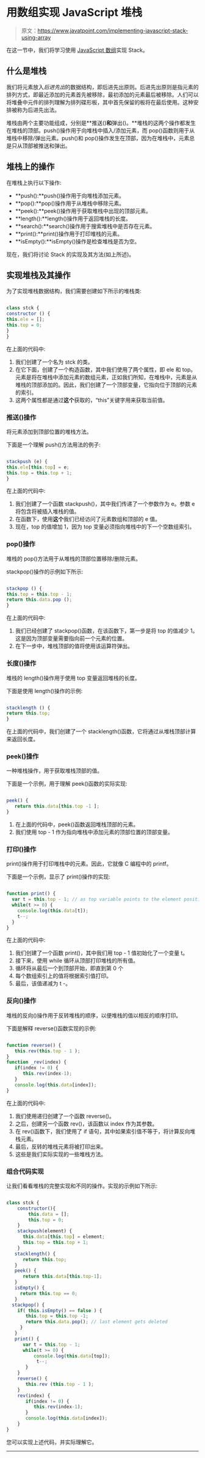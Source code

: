 # 用数组实现 JavaScript 堆栈

> 原文：<https://www.javatpoint.com/implementing-javascript-stack-using-array>

在这一节中，我们将学习使用 [JavaScript 数组](https://www.javatpoint.com/javascript-array)实现 Stack。

## 什么是堆栈

我们将元素放入*后进先出*的数据结构，即后进先出原则。后进先出原则是指元素的排列方式，即最近添加的元素首先被移除，最初添加的元素最后被移除。人们可以将堆叠中元件的排列理解为排列碟形板，其中首先保留的板将在最后使用。这种安排被称为后进先出法。

堆栈由两个主要功能组成，分别是**推送()**和**弹出()。**堆栈的这两个操作都发生在堆栈的顶部。push()操作用于向堆栈中插入/添加元素，而 pop()函数则用于从堆栈中移除/弹出元素。push()和 pop()操作发生在顶部，因为在堆栈中，元素总是只从顶部被推送和弹出。

## 堆栈上的操作

在堆栈上执行以下操作:

*   **push():**push()操作用于向堆栈添加元素。
*   **pop():**pop()操作用于从堆栈中移除元素。
*   **peek():**peek()操作用于获取堆栈中出现的顶部元素。
*   **length():**length()操作用于返回堆栈的长度。
*   **search():**search()操作用于搜索堆栈中是否存在元素。
*   **print():**print()操作用于打印堆栈的元素。
*   **isEmpty():**isEmpty()操作是检查堆栈是否为空。

现在，我们将讨论 Stack 的实现及其方法(如上所述)。

## 实现堆栈及其操作

为了实现堆栈数据结构，我们需要创建如下所示的堆栈类:

```js

class stck { 
constructor () {
this.ele = [];
this.top = 0;
}
}

```

在上面的代码中:

1.  我们创建了一个名为 stck 的类。
2.  在它下面，创建了一个构造函数，其中我们使用了两个属性，即 ele 和 top。元素是将在堆栈中添加元素的数组元素，正如我们所知，在堆栈中，元素是从堆栈的顶部添加的。因此，我们创建了一个顶部变量，它指向位于顶部的元素的索引。
3.  这两个属性都是通过**这个**获取的，“this”关键字用来获取当前值。

### 推送()操作

将元素添加到顶部位置的堆栈方法。

下面是一个理解 push()方法用法的例子:

```js

stackpush (e) {
this.ele[this.top] = e;
this.top = this.top + 1;
}

```

在上面的代码中:

1.  我们创建了一个函数 stackpush()，其中我们传递了一个参数作为 e。参数 e 将包含将被插入堆栈的值。
2.  在函数下，使用**这个**我们已经访问了元素数组和顶部的 e 值。
3.  现在，top 的值增加 1，因为 top 变量必须指向堆栈中的下一个空数组索引。

### pop()操作

堆栈的 pop()方法用于从堆栈的顶部位置移除/删除元素。

stackpop()操作的示例如下所示:

```js

stackpop () {
this.top = this.top - 1;
return this.data.pop ();
}

```

在上面的代码中:

1.  我们已经创建了 stackpop()函数，在该函数下，第一步是将 top 的值减少 1。这是因为顶部变量需要指向前一个元素的位置。
2.  在下一步中，堆栈顶部的值将使用该运算符弹出。

### 长度()操作

堆栈的 length()操作用于使用 top 变量返回堆栈的长度。

下面是使用 length()操作的示例:

```js

stacklength () {
return this.top;
}

```

在上面的代码中，我们创建了一个 stacklength()函数，它将通过从堆栈顶部计算来返回长度。

### peek()操作

一种堆栈操作，用于获取堆栈顶部的值。

下面是一个示例，用于理解 peek()函数的实际实现:

```js

peek() {
   return this.data[this.top -1 ];
}

```

1.  在上面的代码中，peek()函数返回堆栈顶部的元素。
2.  我们使用 top - 1 作为指向堆栈中添加元素的顶部位置的顶部变量。

### 打印()操作

print()操作用于打印堆栈中的元素。因此，它就像 C 编程中的 printf。

下面是一个示例，显示了 print()操作的实现:

```js

function print() {
  var t = this.top - 1; // as top variable points to the element position
  while(t >= 0) { 
    console.log(this.data[t]);
    t--;
  }
}

```

在上面的代码中:

1.  我们创建了一个函数 print()，其中我们用 top - 1 值初始化了一个变量 t。
2.  接下来，使用 while 循环从顶部打印堆栈的所有值。
3.  循环将从最后一个到顶部开始，即直到第 0 个
4.  每个数组索引上的值将根据索引值打印。
5.  最后，该值递减为 t -。

### 反向()操作

堆栈的反向()操作用于反转堆栈的顺序，以便堆栈的值以相反的顺序打印。

下面是解释 reverse()函数实现的示例:

```js

function reverse() {
   this.rev(this.top - 1 );
}
function _rev(index) {
   if(index != 0) {
      this.rev(index-1);
   }
   console.log(this.data[index]);
}

```

在上面的代码中:

1.  我们使用递归创建了一个函数 reverse()。
2.  之后，创建另一个函数 rev()，该函数以 index 作为其参数。
3.  在 rev()函数下，我们使用了 if 语句，其中如果索引值不等于，将计算反向堆栈元素。
4.  最后，反转的堆栈元素将被打印出来。
5.  这些是我们实际实现的一些堆栈方法。

### 组合代码实现

让我们看看堆栈的完整实现和不同的操作。实现的示例如下所示:

```js

class stck {
    constructor(){
        this.data = [];
        this.top = 0;
    }
    stackpush(element) {
      this.data[this.top] = element;
      this.top = this.top + 1;
    }
   stacklength() {
      return this.top;
   }
   peek() {
      return this.data[this.top-1];
   }
   isEmpty() {
     return this.top == 0;
   }
  stackpop() {
    if( this.isEmpty() == false ) {
       this.top = this.top -1;
       return this.data.pop(); // last element gets deleted
     }
   }
   print() {
      var t = this.top - 1; 
      while(t >= 0) { 
          console.log(this.data[top]);
           t--;
       }
    }
    reverse() {
       this.rev (this.top - 1 );
    }
    rev(index) {
       if(index != 0) {
          this.rev(index-1);
       }
       console.log(this.data[index]);
    }
}

```

您可以实现上述代码，并实际理解它。

* * *